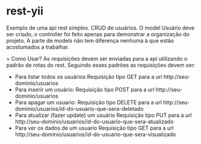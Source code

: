rest-yii
========

Exemplo de uma api rest simples.
CRUD de usuários.
O model Usuário deve ser criado, o controller foi feito apenas para demonstrar a organização do projeto.
A parte de models não tem diferença nenhuma à que estão acostumados a trabalhar.

= Como Usar?
As requisições devem ser enviadas para a api utilizando o padrão de rotas do rest.
Seguindo esses padrões as requisições devem ser:
- Para listar todos os usuários
Requisição tipo GET para a url http://seu-dominio/usuarios
- Para inserir um usuário:
Requisição tipo POST para a url http://seu-dominio/usuarios
- Para apagar um usuario:
Requisição tipo DELETE para a url http://seu-dominio/usuarios/id-do-usuario-que-sera-deletado
- Para atualizar (fazer update) um usuário
Requisição tipo PUT para a url http://seu-dominio/usuarios/id-do-usuario-que-sera-atualizado
- Para ver os dados de um usuario
Requisição tipo GET para a url http://seu-dominio/usuarios/id-do-usuario-que-sera-visualizado

